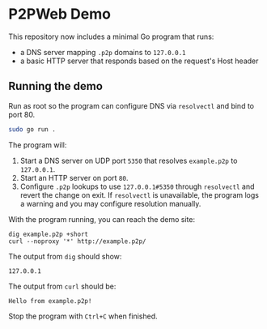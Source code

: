 # P2PWeb Demo

This repository now includes a minimal Go program that runs:

* a DNS server mapping `.p2p` domains to `127.0.0.1`
* a basic HTTP server that responds based on the request's Host header

## Running the demo

Run as root so the program can configure DNS via `resolvectl` and bind to port 80.

```sh
sudo go run .
```

The program will:

1. Start a DNS server on UDP port `5350` that resolves `example.p2p` to `127.0.0.1`.
2. Start an HTTP server on port `80`.
3. Configure `.p2p` lookups to use `127.0.0.1#5350` through `resolvectl` and revert the change on exit. 
   If `resolvectl` is unavailable, the program logs a warning and you may configure resolution manually.

With the program running, you can reach the demo site:

```
dig example.p2p +short
curl --noproxy '*' http://example.p2p/
```

The output from `dig` should show:

```
127.0.0.1
```

The output from `curl` should be:

```
Hello from example.p2p!
```

Stop the program with `Ctrl+C` when finished.

